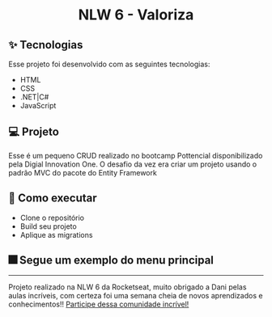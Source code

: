 <h1 align="center"> NLW 6 - Valoriza</h1>

## ✨ Tecnologias

Esse projeto foi desenvolvido com as seguintes tecnologias:

- HTML
- CSS
- .NET|C#
- JavaScript

## 💻 Projeto

Esse é um pequeno CRUD realizado no bootcamp Pottencial disponibilizado pela Digial Innovation One. O desafio da vez era criar um projeto usando o padrão MVC do pacote do Entity Framework

## 🚀 Como executar

- Clone o repositório
- Build seu projeto
- Aplique as migrations

## 🎆 Segue um exemplo do menu principal


---
Projeto realizado na NLW 6 da Rocketseat, muito obrigado a Dani pelas aulas incríveis, com certeza foi uma semana cheia de novos aprendizados e conhecimentos!!
[Participe dessa comunidade incrível!](https://discord.gg/gKUVrzrPrU)

